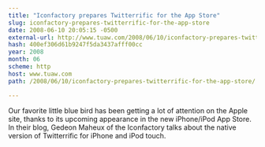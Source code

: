 ```yaml
---
title: "Iconfactory prepares Twitterrific for the App Store"
slug: iconfactory-prepares-twitterrific-for-the-app-store
date: 2008-06-10 20:05:15 -0500
external-url: http://www.tuaw.com/2008/06/10/iconfactory-prepares-twitterrific-for-the-app-store/
hash: 400ef306d61b9247f5da3437afff00cc
year: 2008
month: 06
scheme: http
host: www.tuaw.com
path: /2008/06/10/iconfactory-prepares-twitterrific-for-the-app-store/

---
```


Our favorite little blue bird has been getting a lot of attention on the Apple site, thanks to its upcoming appearance in the new iPhone/iPod App Store. In their blog, Gedeon Maheux of the Iconfactory talks about the native version of Twitterrific for iPhone and iPod touch.
